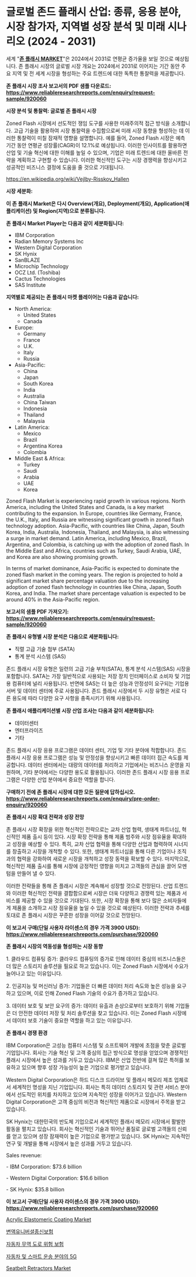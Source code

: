 <p><h1>글로벌 존드 플래시 산업: 종류, 응용 분야, 시장 참가자, 지역별 성장 분석 및 미래 시나리오 (2024 - 2031)</h1></p><p>세계 "<strong><a href="https://www.reliableresearchreports.com/zoned-flash-r920060">존 플래시 MARKET</a></strong>"은 2024에서 2031로 연평균 증가율을 보일 것으로 예상됩니다. 존 플래시 시장의 글로벌 시장 개요는 2024에서 2031로 이어지는 기간 동안 주요 지역 및 전 세계 시장을 형성하는 주요 트렌드에 대한 독특한 통찰력을 제공합니다.</p>
<p><strong>존 플래시 시장 조사 보고서의 PDF 샘플 다운로드: <a href="https://www.reliableresearchreports.com/enquiry/request-sample/920060">https://www.reliableresearchreports.com/enquiry/request-sample/920060</a></strong></p>
<p><strong>시장 분석 및 통찰력: 글로벌 존 플래시 시장</strong></p>
<p><p>Zoned Flash 시장에서 선도적인 쟁임 도구를 사용한 미래주의적 접근 방식을 소개합니다. 고급 기술을 활용하여 시장 통찰력을 수집함으로써 미래 시장 동향을 형성하는 데 이러한 통찰력이 미칠 잠재적 영향을 설명합니다. 예를 들어, Zoned Flash 시장은 예측 기간 동안 연평균 성장률(CAGR)이 12.1%로 예상됩니다. 이러한 인사이트를 활용하면 산업 및 기술 혁신에 대한 이해를 높일 수 있으며, 기업은 미래 트렌드에 대한 올바른 전략을 계획하고 구현할 수 있습니다. 이러한 혁신적인 도구는 시장 경쟁력을 향상시키고 성공적인 비즈니스 결정에 도움을 줄 것으로 기대됩니다.</p></p>
<p><a href="%7CAUTHORITHY_DOMAIN_URL%7C">https://en.wikipedia.org/wiki/Vejlby-Risskov_Hallen</a></p>
<p><strong>시장 세분화:</strong></p>
<p><strong>이 존 플래시 Market은 다시 Overview(개요), Deployment(개요), Application(애플리케이션) 및 Region(지역)으로 분류됩니다.</strong></p>
<p><strong>존 플래시 Market Player는 다음과 같이 세분화됩니다:</strong></p>
<p><ul><li>IBM Corporation</li><li>Radian Memory Systems Inc</li><li>Western Digital Corporation</li><li>SK Hynix</li><li>SanBLAZE</li><li>Microchip Technology</li><li>OCZ Ltd. (Toshiba)</li><li>Cactus Technologies</li><li>SAS Institute</li></ul></p>
<p><strong>지역별로 제공되는 존 플래시 마켓 플레이어는 다음과 같습니다:</strong></p>
<p><ul>
    <li>
        North America:
        <ul>
            <li>United States</li>
            <li>Canada</li>
        </ul>
    </li>
    <li>
        Europe:
        <ul>
            <li>Germany</li>
            <li>France</li>
            <li>U.K.</li>
            <li>Italy</li>
            <li>Russia</li>
        </ul>
    </li>
    <li>
        Asia-Pacific:
        <ul>
            <li>China</li>
            <li>Japan</li>
            <li>South Korea</li>
            <li>India</li>
            <li>Australia</li>
            <li>China Taiwan</li>
            <li>Indonesia</li>
            <li>Thailand</li>
            <li>Malaysia</li>
        </ul>
    </li>
    <li>
        Latin America:
        <ul>
            <li>Mexico</li>
            <li>Brazil</li>
            <li>Argentina Korea</li>
            <li>Colombia</li>
        </ul>
    </li>
    <li>
        Middle East & Africa:
        <ul>
            <li>Turkey</li>
            <li>Saudi</li>
            <li>Arabia</li>
            <li>UAE</li>
            <li>Korea</li>
        </ul>
    </li>
    </ul></p>
<p><p>Zoned Flash Market is experiencing rapid growth in various regions. North America, including the United States and Canada, is a key market contributing to the expansion. In Europe, countries like Germany, France, the U.K., Italy, and Russia are witnessing significant growth in zoned flash technology adoption. Asia-Pacific, with countries like China, Japan, South Korea, India, Australia, Indonesia, Thailand, and Malaysia, is also witnessing a surge in market demand. Latin America, including Mexico, Brazil, Argentina, and Colombia, is catching up with the adoption of zoned flash. In the Middle East and Africa, countries such as Turkey, Saudi Arabia, UAE, and Korea are also showing promising growth.</p><p>In terms of market dominance, Asia-Pacific is expected to dominate the zoned flash market in the coming years. The region is projected to hold a significant market share percentage valuation due to the increasing adoption of zoned flash technology in countries like China, Japan, South Korea, and India. The market share percentage valuation is expected to be around 40% in the Asia-Pacific region.</p></p>
<p><strong>보고서의 샘플 PDF 가져오기: <a href="https://www.reliableresearchreports.com/enquiry/request-sample/920060">https://www.reliableresearchreports.com/enquiry/request-sample/920060</a></strong></p>
<p><strong>존 플래시 유형별 시장 분석은 다음으로 세분화됩니다:</strong></p>
<p><ul><li>직렬 고급 기술 첨부 (SATA)</li><li>통계 분석 시스템 (SAS)</li></ul></p>
<p><p>존드 플래시 시장 유형은 일련의 고급 기술 부착(SATA), 통계 분석 시스템(SAS) 시장을 포함합니다. SATA는 가장 일반적으로 사용되는 저장 장치 인터페이스로 소비자 및 기업용 컴퓨터에 널리 사용됩니다. 반면에 SAS는 더 높은 성능과 안정성이 요구되는 기업용 서버 및 데이터 센터에 주로 사용됩니다. 존드 플래시 시장에서 두 시장 유형은 서로 다른 용도에 따라 다양한 요구 사항을 충족시키기 위해 사용됩니다.</p></p>
<p><strong>존 플래시 애플리케이션별 시장 산업 조사는 다음과 같이 세분화됩니다:</strong></p>
<p><ul><li>데이터센터</li><li>엔터프라이즈</li><li>기타</li></ul></p>
<p><p>존드 플래시 시장 응용 프로그램은 데이터 센터, 기업 및 기타 분야에 적합합니다. 존드 플래시 시장 응용 프로그램은 성능 및 안정성을 향상시키고 빠른 데이터 접근 속도를 제공합니다. 데이터 센터에서는 대량의 데이터를 처리하고 기업에서는 비즈니스 운영을 지원하며, 기타 분야에서는 다양한 용도로 활용됩니다. 이러한 존드 플래시 시장 응용 프로그램은 다양한 산업 분야에서 중요한 역할을 합니다.</p></p>
<p><strong>구매하기 전에 존 플래시 시장에 대한 모든 질문에 답하십시오. <a href="https://www.reliableresearchreports.com/enquiry/pre-order-enquiry/920060">https://www.reliableresearchreports.com/enquiry/pre-order-enquiry/920060</a></strong></p>
<p><strong>존 플래시 시장 확대 전략과 성장 전망</strong></p>
<p><p>존 플래시 시장 확장을 위한 혁신적인 전략으로는 교차 산업 협력, 생태계 파트너십, 혁신적인 제품 출시 등이 있다. 시장 확장 전략을 통해 제품 범주와 시장 점유율을 확대하고 성장을 예상할 수 있다. 특히, 교차 산업 협력을 통해 다양한 산업과 협력하여 시너지를 창출하고 시장을 개척할 수 있다. 또한, 생태계 파트너십을 통해 다른 기업이나 조직과의 협력을 강화하여 새로운 시장을 개척하고 성장 동력을 확보할 수 있다. 마지막으로, 혁신적인 제품 출시를 통해 시장에 긍정적인 영향을 미치고 고객들의 관심을 끌어 모멘텀을 만들어 낼 수 있다.</p><p>이러한 전략들을 통해 존 플래시 시장은 계속해서 성장할 것으로 전망된다. 산업 트렌드와 이러한 혁신적인 전략을 결합함으로써 시장은 더욱 다양하고 경쟁력 있는 제품과 서비스를 제공할 수 있을 것으로 기대된다. 또한, 시장 확장을 통해 보다 많은 소비자들에게 제품을 소개하고 시장 점유율을 높일 수 있을 것으로 예상된다. 이러한 전략과 추세를 토대로 존 플래시 시장은 꾸준한 성장을 이어갈 것으로 전망된다.</p></p>
<p><strong>이 보고서 구매(단일 사용자 라이센스의 경우 가격 3900 USD): <a href="https://www.reliableresearchreports.com/purchase/920060">https://www.reliableresearchreports.com/purchase/920060</a></strong></p>
<p><strong>존 플래시 시장의 역동성을 형성하는 시장 동향</strong></p>
<p><p>1. 클라우드 컴퓨팅 증가: 클라우드 컴퓨팅의 증가로 인해 데이터 중심의 비즈니스들은 더 많은 스토리지 솔루션을 필요로 하고 있습니다. 이는 Zoned Flash 시장에서 수요가 늘어나고 있는 이유입니다.</p><p>2. 인공지능 및 머신러닝 증가: 기업들은 더 빠른 데이터 처리 속도와 높은 성능을 요구하고 있으며, 이로 인해 Zoned Flash 기술의 수요가 증가하고 있습니다.</p><p>3. 데이터 보호 및 보안 요구의 증가: 데이터 유출과 손상으로부터 보호하기 위해 기업들은 더 안전한 데이터 저장 및 처리 솔루션을 찾고 있습니다. 이는 Zoned Flash 시장에서 데이터 보호 기술이 중요한 역할을 하고 있는 이유입니다.</p></p>
<p><strong>존 플래시 경쟁 환경</strong></p>
<p><p>IBM Corporation은 고성능 컴퓨터 시스템 및 소프트웨어 개발에 초점을 맞춘 글로벌 기업입니다. 회사는 기술 혁신 및 고객 중심의 접근 방식으로 명성을 얻었으며 경쟁적인 플래시 시장에서 높은 성과를 거두고 있습니다. IBM은 산업 전반에 걸쳐 많은 특허를 보유하고 있으며 향후 성장 가능성이 높은 기업으로 평가받고 있습니다.</p><p>Western Digital Corporation은 하드 디스크 드라이브 및 플래시 메모리 제조 업체로서 세계적인 명성을 지닌 기업입니다. 회사는 특히 데이터 스토리지 및 관련 서비스 분야에서 선도적인 위치를 차지하고 있으며 지속적인 성장을 이어가고 있습니다. Western Digital Corporation은 고객 중심의 비전과 혁신적인 제품으로 시장에서 주목을 받고 있습니다.</p><p>SK Hynix는 대한민국의 반도체 기업으로서 세계적인 플래시 메모리 시장에서 활발한 활동을 펼치고 있습니다. 회사는 혁신적인 기술과 뛰어난 품질로 글로벌 고객들의 신뢰를 얻고 있으며 성장 잠재력이 높은 기업으로 평가받고 있습니다. SK Hynix는 지속적인 연구 및 개발을 통해 시장에서 높은 성과를 거두고 있습니다.</p><p>Sales revenue:</p><p>- IBM Corporation: $73.6 billion</p><p>- Western Digital Corporation: $16.6 billion</p><p>- SK Hynix: $35.8 billion</p></p>
<p><strong>이 보고서 구매(단일 사용자 라이센스의 경우 가격 3900 USD): <a href="https://www.reliableresearchreports.com/purchase/920060">https://www.reliableresearchreports.com/purchase/920060</a></strong></p>
<p><p><a href="https://www.linkedin.com/pulse/global-acrylic-elastomeric-coating-market-sector-types-applications-ixirf?trackingId=1a%2FlOm4iTrmMeZk2TpT9rg%3D%3D">Acrylic Elastomeric Coating Market</a></p><p><a href="https://medium.com/@joshuapierce88/%EA%B8%80%EB%A1%9C%EB%B2%8C-%EB%B3%80%EC%88%98-%EB%B3%B4%ED%8E%B8%EC%A0%81%EC%9D%B8-%EC%9D%B8%EC%83%9D-%EB%B3%B4%ED%97%98-%EC%8B%9C%EC%9E%A5-%EC%8B%9C%EC%9E%A5-%EC%A0%90%EC%9C%A0%EC%9C%A8-%EC%8B%9C%EC%9E%A5-%EB%8F%99%ED%96%A5-%EB%B0%8F-%EB%AF%B8%EB%9E%98-%EC%84%B1%EC%9E%A5-%ED%83%90%EC%83%89-7a7e71706a3a">변액유니버셜종신보험</a></p><p><a href="https://medium.com/@czbtzkwc9/%EA%B8%80%EB%A1%9C%EB%B2%8C-%EC%9E%90%EB%8F%99%EC%B0%A8-%EB%AC%B4%EC%97%AD-%EB%8F%84%EB%A1%9C-%EC%9C%84%ED%97%98-%EB%B3%B4%ED%97%98-%EC%8B%9C%EC%9E%A5-%EB%8F%99%ED%96%A5%EC%97%90-%EB%8C%80%ED%95%9C-%EC%A0%84%EB%9E%B5%EC%A0%81-%ED%86%B5%EC%B0%B0-2024-2031-133-%ED%8E%98%EC%9D%B4%EC%A7%80%EC%97%90-%EB%8B%A4%EB%A3%A8%EC%96%B4%EC%A0%B8-%EC%9E%88%EC%8A%B5%EB%8B%88%EB%8B%A4-2ea94d0a7b7c">자동차 무역 도로 위험 보험</a></p><p><a href="https://github.com/sougarounis/Market-Research-Report-List-5/blob/main/559880381879.md">자동차 및 스마트 운송 분야의 5G</a></p><p><a href="https://github.com/wrwgzwbr35/Market-Research-Report-List-2/blob/main/seatbelt-retractors-market.md">Seatbelt Retractors Market</a></p></p>